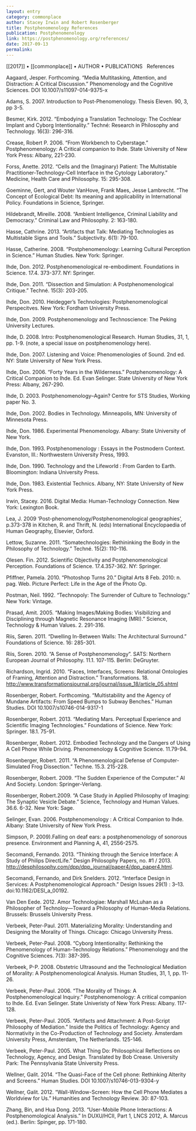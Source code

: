 ```yaml
---
layout: entry
category: commonplace
author: Stacey Irwin and Robert Rosenberger
title: Postphenomenology References
publication: Postphenomenology
link: https://postphenomenology.org/references/
date: 2017-09-13
permalink: 
---
```


[[2017]] • [[commonplace]] • AUTHOR • PUBLICATIONS 
 
References

Aagaard, Jesper. Forthcoming. “Media Multitasking, Attention, and Distraction: A Critical Discussion.” Phenomenology and the Cognitive Sciences.  DOI 10.1007/s11097-014-9375-x

Adams, S. 2007. Introduction to Post-Phenomenology. Thesis Eleven. 90, 3, pp 3-5.

Besmer, Kirk. 2012. “Embodying a Translation Technology: The Cochlear Implant and Cyborg Intentionality.” Techné: Research in Philosophy and Technology. 16(3): 296-316.

Crease, Robert P. 2006. “From Workbench to Cyberstage.” Postphenomenology: A Critical companion to Ihde. State University of New York Press: Albany, 221-230.

Forss, Anette. 2012. “Cells and the (Imaginary) Patient: The Multistable Practitioner-Technology-Cell Interface in the Cytology Laboratory.” Medicine, Health Care and Philosophy. 15: 295-308.

Goeminne, Gert, and Wouter VanHove, Frank Maes, Jesse Lambrecht. “The Concept of Ecological Debt: Its meaning and applicability in International Policy. Foundations in Science, Springer.

Hildebrandt, Mireille. 2008. “Ambient Intelligence, Criminal Liability and Democracy.” Criminal Law and Philosophy. 2: 163-180.

Hasse, Cathrine. 2013. “Artifacts that Talk: Mediating Technologies as Multistable Signs and Tools.” Subjectivity. 6(1): 79-100.

Hasse, Catherine. 2008. “Postphenomenology: Learning Cultural Perception in Science.” Human Studies. New York: Springer.

Ihde, Don. 2012. Postphenomenological re-embodiment. Foundations in Science. 17.4. 373-377. NY: Springer.

Ihde, Don. 2011. “Dissection and Simulation: A Postphenomenological Critique.” Techné. 15(3): 203-205.

Ihde, Don. 2010. Heidegger’s Technologies: Postphenomenological Perspecitves. New York: Fordham University Press.

Ihde, Don. 2009. Postphenomenology and Technoscience: The Peking University Lectures.

Ihde, D. 2008. Intro: Postphenomenological Research. Human Studies, 31, 1, pp. 1-9. (note, a special issue on postphenomenology here).

Ihde, Don. 2007. Listening and Voice: Phenomenologies of Sound. 2nd ed. NY: State University of New York Press.

Ihde, Don. 2006. “Forty Years in the Wilderness.” Postphenomenology: A Critical Companion to Ihde. Ed. Evan Selinger. State University of New York Press: Albany, 267-290.

Ihde, D. 2003. Postphenomenology–Again? Centre for STS Studies, Working paper No. 3.

Ihde, Don. 2002. Bodies in Technology. Minneapolis, MN: University of Minnesota Press.

Ihde, Don. 1986. Experimental Phenomenology. Albany: State University of New York.

Ihde, Don. 1993. Postphenomenology : Essays in the Postmodern Context. Evanston, Ill.: Northwestern University Press, 1993.

Ihde, Don. 1990. Technology and the Lifeworld : From Garden to Earth. Bloomington: Indiana University Press.

Ihde, Don. 1983. Existential Technics. Albany, NY: State University of New York Press.

Irwin, Stacey. 2016. Digital Media: Human-Technology Connection. New York: Lexington Book.

Lea, J. 2009 ‘Post-phenomenology/Postphenomenological geographies’, p.373-378 in Kitchen, R. and Thrift, N. (eds) International Encyclopaedia of Human Geography, Elsevier, Oxford.

Lettow, Suzanne. 2011. “Somatechnologies: Rethininking the Body in the Philosophy of Technology.” Techné. 15(2): 110-116.

Olesen. Fin. 2012. Scientific Objectivity and Postphenomenological Perception. Foundations of Science. 17.4.357-362. NY: Springer.

Pfiffner, Pamela. 2010. “Photoshop Turns 20.” Digital Arts 8 Feb. 2010: n. pag. Web. Picture Perfect: Life in the Age of the Photo Op.

Postman, Neil. 1992. “Technopoly: The Surrender of Culture to Technology.” New York: Vintage.

Prasad, Amit. 2005. “Making Images/Making Bodies: Visibilizing and Disciplining through Magnetic Resonance Imaging (MRI).” Science, Technology & Human Values. 2. 291-316.

Riis, Søren. 2011. “Dwelling In-Between Walls: The Architectural Surround.” Foundations of Science. 16: 285-301.

Riis, Soren. 2010. “A Sense of Postphenomenology”. SATS: Northern European Journal of Philosophy. 11.1. 107-115. Berlin: DeGruyter.

Richardson, Ingrid. 2010. “Faces, Interfaces, Screens: Relational Ontologies of Framing, Attention and Distraction.” Transformations. 18. http://www.transformationsjournal.org/journal/issue_18/article_05.shtml

Rosenberger, Robert. Forthcoming. “Multistability and the Agency of Mundane Artifacts: From Speed Bumps to Subway Benches.” Human Studies. DOI 10.1007/s10746-014-9317-1

Rosenberger, Robert. 2013. “Mediating Mars. Perceptual Experience and Scientific Imaging Technologies.” Foundations of Science. New York: Springer. 18.1. 75-91.

Rosenberger, Robert. 2012. Embodied Technology and the Dangers of Using A Cell Phone While Driving. Phenomenology & Cognitive Science. 11.79-94.

Rosenberger, Robert. 2011. “A Phenomenological Defense of Computer-Simulated Frog Dissection.” Techne. 15.3. 215-228.

Rosenberger, Robert. 2009. “The Sudden Experience of the Computer.” AI And Society. London: Springer-Verlang.

Rosenberger, Robert.2009. “A Case Study in Applied Philosophy of Imaging: The Synaptic Vesicle Debate.” Science, Technology and Human Values. 36.6. 6-32. New York: Sage.

Selinger, Evan. 2006. Postphenomenology : A Critical Companion to Ihde. Albany: State University of New York Press.

Simpson, P. 2009).Falling on deaf ears: a postphenomenology of sonorous presence. Environment and Planning A, 41, 2556-2575.

Secomandi, Fernando. 2013. “Thinking through the Service Interface: A Study of Philips DirectLife.” Design Philosophy Papers, no. #1 / 2013. http://desphilosophy.com/dpp/dpp_journal/paper4/dpp_paper4.html.

Secomandi, Fernando, and Dirk Snelders. 2012. “Interface Design in Services: A Postphenomenological Approach.” Design Issues 29(1) : 3–13. doi:10.1162/DESI_a_00192.

Van Den Eede. 2012. Amor Technologiae: Marshall McLuhan as a Philosopher of Technoloy—Toward a Philosophy of Human-Media Relations. Brussels: Brussels University Press.

Verbeek, Peter-Paul. 2011. Materializing Morality: Understanding and Designing the Morality of Things. Chicago: Chicago University Press.

Verbeek, Peter-Paul. 2008. “Cyborg Intentionality: Rethinking the Phenomenology of Human-Technology Relations.” Phenomenology and the Cognitive Sciences. 7(3): 387-395.

Verbeek, P-P. 2008. Obstetric Ultrasound and the Technological Mediation of Morality: A Postphenomenological Analysis. Human Studies, 31, 1, pp. 11-26.

Verbeek, Peter-Paul. 2006. “The Morality of Things: A Postphenomenological Inquiry.” Postphenomenology: A critical companion to Ihde. Ed. Evan Selinger. State Univeristy of New York Press: Albany. 117-128.

Verbeek, Peter-Paul. 2005. “Artifacts and Attachment: A Post-Script Philosophy of Mediation.” Inside the Politics of Technology: Agency and Normativity in the Co-Production of Technology and Society. Amsterdam University Press, Amsterdam, The Netherlands. 125-146.

Verbeek, Peter-Paul. 2005. What Thing Do: Philosophical Reflections on Technology, Agency, and Design. Translated by Bob Crease. University Park: The Pennsylvania State University Press.

Wellner, Galit. 2014. “The Quasi-Face of the Cell phone: Rethinking Alterity and Screens.” Human Studies. DOI 10.1007/s10746-013-9304-y

Wellner, Galit. 2012. “Wall-Window-Screen: How the Cell Phone Mediates a Worldview for Us.” Humanities and Technology Review. 30: 87-103.

Zhang, Bin, and Hua Dong. 2013. “User-Mobile Phone Interactions: A Postphenomological Analysis.” In DUXU/HCII, Part 1, LNCS 2012, A. Marcus (ed.). Berlin: Spinger, pp. 171-180.